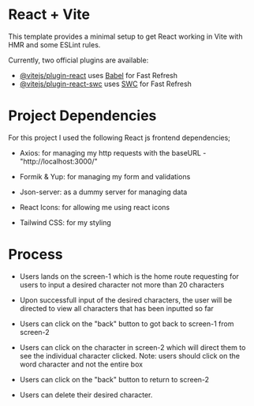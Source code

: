 # React + Vite

This template provides a minimal setup to get React working in Vite with HMR and some ESLint rules.

Currently, two official plugins are available:

- [@vitejs/plugin-react](https://github.com/vitejs/vite-plugin-react/blob/main/packages/plugin-react/README.md) uses [Babel](https://babeljs.io/) for Fast Refresh
- [@vitejs/plugin-react-swc](https://github.com/vitejs/vite-plugin-react-swc) uses [SWC](https://swc.rs/) for Fast Refresh


# Project Dependencies

For this project I used the following React js frontend dependencies;

- Axios: for managing my http requests with the baseURL - "http://localhost:3000/"

- Formik & Yup: for managing my form and validations

- Json-server: as a dummy server for managing data

- React Icons: for allowing me using react icons

- Tailwind CSS: for my styling 



# Process

- Users lands on the screen-1 which is the home route requesting for users to input a desired character not more than 20 characters

- Upon successfull input of the desired characters, the user will be directed to view all characters that has been inputted so far

- Users can click on the "back" button to got back to screen-1 from screen-2

- Users can click on the character in screen-2 which will direct them to see the individual character clicked. Note: users should click on the word character and not the entire box

- Users can click on the "back" button to return to screen-2

- Users can delete their desired character.
